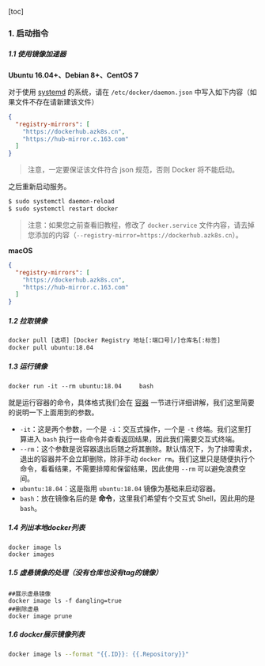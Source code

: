 [toc]

###  1. **启动指令**

##### 1.1  使用镜像加速器

**Ubuntu 16.04+、Debian 8+、CentOS 7**

对于使用 [systemd](https://www.freedesktop.org/wiki/Software/systemd/) 的系统，请在 `/etc/docker/daemon.json` 中写入如下内容（如果文件不存在请新建该文件）

```json
{
  "registry-mirrors": [
    "https://dockerhub.azk8s.cn",
    "https://hub-mirror.c.163.com"
  ]
}
```

> 注意，一定要保证该文件符合 json 规范，否则 Docker 将不能启动。

之后重新启动服务。

```bash
$ sudo systemctl daemon-reload
$ sudo systemctl restart docker
```

> 注意：如果您之前查看旧教程，修改了 `docker.service` 文件内容，请去掉您添加的内容（`--registry-mirror=https://dockerhub.azk8s.cn`）。

**macOS**

```json
{
  "registry-mirrors": [
    "https://dockerhub.azk8s.cn",
    "https://hub-mirror.c.163.com"
  ]
}
```

##### 1.2 拉取镜像

```dockerfile
docker pull [选项] [Docker Registry 地址[:端口号]/]仓库名[:标签]
docker pull ubuntu:18.04
```

##### 1.3 运行镜像

```dockerfile
docker run -it --rm ubuntu:18.04     bash
```

 就是运行容器的命令，具体格式我们会在 [容器](https://yeasy.gitbooks.io/docker_practice/content/container) 一节进行详细讲解，我们这里简要的说明一下上面用到的参数。

- `-it`：这是两个参数，一个是 `-i`：交互式操作，一个是 `-t` 终端。我们这里打算进入 `bash` 执行一些命令并查看返回结果，因此我们需要交互式终端。
- `--rm`：这个参数是说容器退出后随之将其删除。默认情况下，为了排障需求，退出的容器并不会立即删除，除非手动 `docker rm`。我们这里只是随便执行个命令，看看结果，不需要排障和保留结果，因此使用 `--rm` 可以避免浪费空间。
- `ubuntu:18.04`：这是指用 `ubuntu:18.04` 镜像为基础来启动容器。
- `bash`：放在镜像名后的是 **命令**，这里我们希望有个交互式 Shell，因此用的是 `bash`。

##### 1.4 列出本地docker列表

```
docker image ls
docker images
```

##### 1.5 虚悬镜像的处理（没有仓库也没有tag的镜像）

```
##展示虚悬镜像
docker image ls -f dangling=true
##删除虚悬
docker image prune
```

##### 1.6 docker展示镜像列表

```bash
docker image ls --format "{{.ID}}: {{.Repository}}"
```

